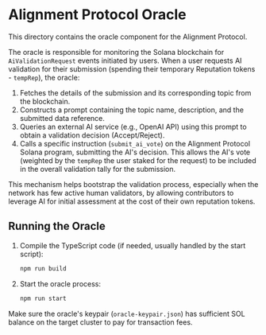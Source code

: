 # Alignment Protocol Oracle

This directory contains the oracle component for the Alignment Protocol.

The oracle is responsible for monitoring the Solana blockchain for `AiValidationRequest` events initiated by users. When a user requests AI validation for their submission (spending their temporary Reputation tokens - `tempRep`), the oracle:

1.  Fetches the details of the submission and its corresponding topic from the blockchain.
2.  Constructs a prompt containing the topic name, description, and the submitted data reference.
3.  Queries an external AI service (e.g., OpenAI API) using this prompt to obtain a validation decision (Accept/Reject).
4.  Calls a specific instruction (`submit_ai_vote`) on the Alignment Protocol Solana program, submitting the AI's decision. This allows the AI's vote (weighted by the `tempRep` the user staked for the request) to be included in the overall validation tally for the submission.

This mechanism helps bootstrap the validation process, especially when the network has few active human validators, by allowing contributors to leverage AI for initial assessment at the cost of their own reputation tokens.

## Running the Oracle

1. Compile the TypeScript code (if needed, usually handled by the start script):
   ```bash
   npm run build
   ```
2. Start the oracle process:
   ```bash
   npm run start
   ```

Make sure the oracle's keypair (`oracle-keypair.json`) has sufficient SOL balance on the target cluster to pay for transaction fees.

